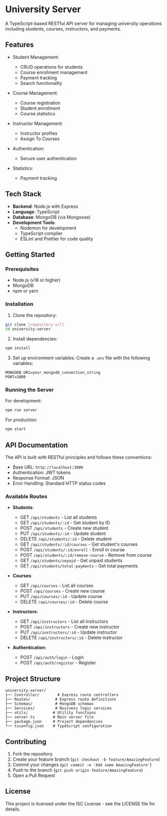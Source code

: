 # University Server

A TypeScript-based RESTful API server for managing university operations including students, courses, instructors, and payments.

## Features

- Student Management:
  - CRUD operations for students
  - Course enrollment management
  - Payment tracking
  - Search functionality

- Course Management:
  - Course registration
  - Student enrollment
  - Course statistics

- Instructor Management:
  - Instructor profiles
  - Assign To Courses

- Authentication:
  - Secure user authentication

- Statistics:
  - Payment tracking

## Tech Stack

- **Backend**: Node.js with Express
- **Language**: TypeScript
- **Database**: MongoDB (via Mongoose)
- **Development Tools**:
  - Nodemon for development
  - TypeScript compiler
  - ESLint and Prettier for code quality

## Getting Started

### Prerequisites

- Node.js (v18 or higher)
- MongoDB
- npm or yarn

### Installation

1. Clone the repository:
```bash
git clone [repository-url]
cd university-server
```

2. Install dependencies:
```bash
npm install
```

3. Set up environment variables:
Create a `.env` file with the following variables:
```env
MONGODB_URI=your_mongodb_connection_string
PORT=3000
```

### Running the Server

For development:
```bash
npm run server
```

For production:
```bash
npm start
```

## API Documentation

The API is built with RESTful principles and follows these conventions:

- Base URL: `http://localhost:3000`
- Authentication: JWT tokens
- Response Format: JSON
- Error Handling: Standard HTTP status codes

### Available Routes

- **Students**:
  - GET `/api/students` - List all students
  - GET `/api/students/:id` - Get student by ID
  - POST `/api/students` - Create new student
  - PUT `/api/students/:id` - Update student
  - DELETE `/api/students/:id` - Delete student
  - GET `/api/students/:id/courses` - Get student's courses
  - POST `/api/students/:id/enroll` - Enroll in course
  - POST `/api/students/:id/remove-course` - Remove from course
  - GET `/api/students/unpaid` - Get unpaid students
  - GET `/api/students/total-payments` - Get total payments

- **Courses**:
  - GET `/api/courses` - List all courses
  - POST `/api/courses` - Create new course
  - PUT `/api/courses/:id` - Update course
  - DELETE `/api/courses/:id` - Delete course

- **Instructors**:
  - GET `/api/instructors` - List all instructors
  - POST `/api/instructors` - Create new instructor
  - PUT `/api/instructors/:id` - Update instructor
  - DELETE `/api/instructors/:id` - Delete instructor

- **Authentication**:
  - POST `/api/auth/login` - Login
  - POST `/api/auth/register` - Register

## Project Structure

```
university-server/
├── Controller/        # Express route controllers
├── Routes/           # Express route definitions
├── Schemas/          # MongoDB schemas
├── Services/         # Business logic services
├── utils/           # Utility functions
├── server.ts        # Main server file
├── package.json     # Project dependencies
└── tsconfig.json    # TypeScript configuration
```

## Contributing

1. Fork the repository
2. Create your feature branch (`git checkout -b feature/AmazingFeature`)
3. Commit your changes (`git commit -m 'Add some AmazingFeature'`)
4. Push to the branch (`git push origin feature/AmazingFeature`)
5. Open a Pull Request

## License

This project is licensed under the ISC License - see the LICENSE file for details.

